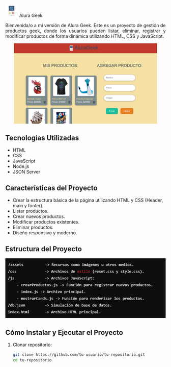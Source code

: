 # <h1 align="center">
  <img src="https://github.com/NinaGaZu/Challenge-AluraGeek/blob/main/assets/iconos/gameboygames.png" width="40px" alt="Icono Alura Geek"/> Alura Geek
</h1>

<p align="justify">Bienvenida/o a mi versión de Alura Geek. Este es un proyecto de gestión de productos geek, donde los usuarios pueden listar, eliminar, registrar y modificar productos de forma dinámica utilizando HTML, CSS y JavaScript.</p>

<div align="center">
  <img src="https://github.com/NinaGaZu/Challenge-AluraGeek/blob/main/assets/image_readme/AluraGeek.png" width="450px" alt="Vista general de Alura Geek"/>
</div>

## Tecnologías Utilizadas

- HTML
- CSS
- JavaScript
- Node.js
- JSON Server

## Características del Proyecto

- Crear la estructura básica de la página utilizando HTML y CSS (Header, main y footer).
- Listar productos.
- Crear nuevos productos.
- Modificar productos existentes.
- Eliminar productos.
- Diseño responsivo y moderno.

## Estructura del Proyecto

![Estructura del Proyecto](https://github.com/NinaGaZu/Challenge-AluraGeek/blob/main/assets/image_readme/estructura.png)

## Cómo Instalar y Ejecutar el Proyecto

1. Clonar repositorio:

   ```bash
   git clone https://github.com/tu-usuario/tu-repositorio.git
   cd tu-repositorio
